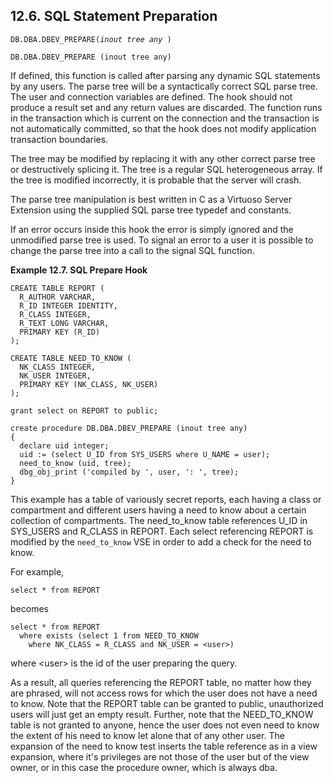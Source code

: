 <div>

<div>

<div>

<div>

## 12.6. SQL Statement Preparation

</div>

</div>

</div>

`DB.DBA.DBEV_PREPARE(`*`inout tree any`*` )`

``` programlisting
DB.DBA.DBEV_PREPARE (inout tree any)
```

If defined, this function is called after parsing any dynamic SQL
statements by any users. The parse tree will be a syntactically correct
SQL parse tree. The user and connection variables are defined. The hook
should not produce a result set and any return values are discarded. The
function runs in the transaction which is current on the connection and
the transaction is not automatically committed, so that the hook does
not modify application transaction boundaries.

The tree may be modified by replacing it with any other correct parse
tree or destructively splicing it. The tree is a regular SQL
heterogeneous array. If the tree is modified incorrectly, it is probable
that the server will crash.

The parse tree manipulation is best written in C as a Virtuoso Server
Extension using the supplied SQL parse tree typedef and constants.

If an error occurs inside this hook the error is simply ignored and the
unmodified parse tree is used. To signal an error to a user it is
possible to change the parse tree into a call to the signal SQL
function.

<div>

**Example 12.7. SQL Prepare Hook**

<div>

``` programlisting
CREATE TABLE REPORT (
  R_AUTHOR VARCHAR,
  R_ID INTEGER IDENTITY,
  R_CLASS INTEGER,
  R_TEXT LONG VARCHAR,
  PRIMARY KEY (R_ID)
);

CREATE TABLE NEED_TO_KNOW (
  NK_CLASS INTEGER,
  NK_USER INTEGER,
  PRIMARY KEY (NK_CLASS, NK_USER)
);

grant select on REPORT to public;

create procedure DB.DBA.DBEV_PREPARE (inout tree any)
{
  declare uid integer;
  uid := (select U_ID from SYS_USERS where U_NAME = user);
  need_to_know (uid, tree);
  dbg_obj_print ('compiled by ', user, ': ', tree);
}
```

This example has a table of variously secret reports, each having a
class or compartment and different users having a need to know about a
certain collection of compartments. The need_to_know table references
U_ID in SYS_USERS and R_CLASS in REPORT. Each select referencing REPORT
is modified by the `need_to_know` VSE in order to add a check for the
need to know.

For example,

``` programlisting
select * from REPORT
```

becomes

``` programlisting
select * from REPORT
  where exists (select 1 from NEED_TO_KNOW
    where NK_CLASS = R_CLASS and NK_USER = <user>)
```

where \<user\> is the id of the user preparing the query.

As a result, all queries referencing the REPORT table, no matter how
they are phrased, will not access rows for which the user does not have
a need to know. Note that the REPORT table can be granted to public,
unauthorized users will just get an empty result. Further, note that the
NEED_TO_KNOW table is not granted to anyone, hence the user does not
even need to know the extent of his need to know let alone that of any
other user. The expansion of the need to know test inserts the table
reference as in a view expansion, where it's privileges are not those of
the user but of the view owner, or in this case the procedure owner,
which is always dba.

</div>

</div>

  

</div>
